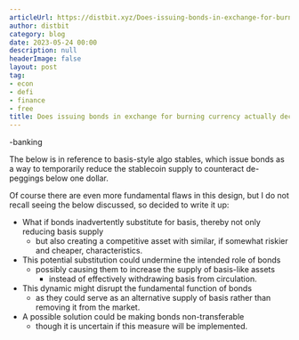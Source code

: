 ```yaml
---
articleUrl: https://distbit.xyz/Does-issuing-bonds-in-exchange-for-burning-currency-actually-decrease-supply
author: distbit
category: blog
date: 2023-05-24 00:00
description: null
headerImage: false
layout: post
tag:
- econ
- defi
- finance
- free
title: Does issuing bonds in exchange for burning currency actually decrease supply
---
```


   -banking


The below is in reference to basis-style algo stables, which issue bonds as a way to temporarily reduce the stablecoin supply to counteract de-peggings below one dollar.

Of course there are even more fundamental flaws in this design, but I do not recall seeing the below discussed, so decided to write it up:

- What if bonds inadvertently substitute for basis, thereby not only reducing basis supply
	- but also creating a competitive asset with similar, if somewhat riskier and cheaper, characteristics.
- This potential substitution could undermine the intended role of bonds
	- possibly causing them to increase the supply of basis-like assets
		- instead of effectively withdrawing basis from circulation.
- This dynamic might disrupt the fundamental function of bonds
	- as they could serve as an alternative supply of basis rather than removing it from the market.
- A possible solution could be making bonds non-transferable
	- though it is uncertain if this measure will be implemented.